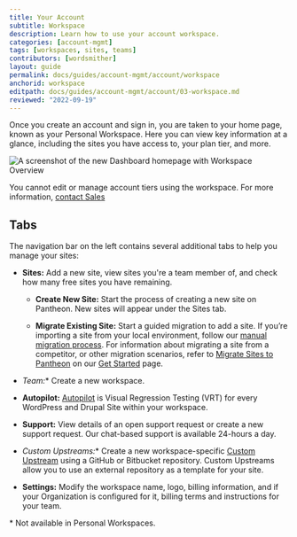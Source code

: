```yaml
---
title: Your Account
subtitle: Workspace
description: Learn how to use your account workspace.
categories: [account-mgmt]
tags: [workspaces, sites, teams]
contributors: [wordsmither]
layout: guide
permalink: docs/guides/account-mgmt/account/workspace
anchorid: workspace
editpath: docs/guides/account-mgmt/account/03-workspace.md
reviewed: "2022-09-19"
---
```


Once you create an account and sign in, you are taken to your home page, known as your Personal Workspace.  Here you can view key information at a glance, including the sites you have access to, your plan tier, and more.

![A screenshot of the new Dashboard homepage with Workspace Overview](../../../../images/dashboard/new-dashboard/workspace-overview.png)

<Alert title="Note" type="info" >

You cannot edit or manage account tiers using the workspace. For more information, [contact Sales](https://pantheon.io/contact-us)

</Alert>

## Tabs

The navigation bar on the left contains several additional tabs to help you manage your sites:

- **Sites:** Add a new site, view sites you're a team member of, and check how many free sites you have remaining.

  - **Create New Site:** Start the process of creating a new site on Pantheon. New sites will appear under the Sites tab.

  - **Migrate Existing Site:** Start a guided migration to add a site. If you’re importing a site from your local environment, follow our [manual migration process](/migrate-manual).  For information about migrating a site from a competitor, or other migration scenarios, refer to [Migrate Sites to Pantheon](/guides/guided/) on our [Get Started](/get-started) page.

- **Team*:** Create a new workspace.

- **Autopilot:** [Autopilot](/guides/autopilot) is Visual Regression Testing (VRT) for every WordPress and Drupal Site within your workspace.

- **Support:** View details of an open support request or create a new support request. Our chat-based support is available 24-hours a day.

- **Custom Upstreams*:** Create a new workspace-specific [Custom Upstream](/guides/custom-upstream) using a GitHub or Bitbucket repository. Custom Upstreams allow you to use an external repository as a template for your site.

- **Settings:** Modify the workspace name, logo, billing information, and if your Organization is configured for it, billing terms and instructions for your team.

\* Not available in Personal Workspaces.

<Alert title="Note" type="info" >

<Partial file="dashboard-login-session-length.md" />

</Alert>